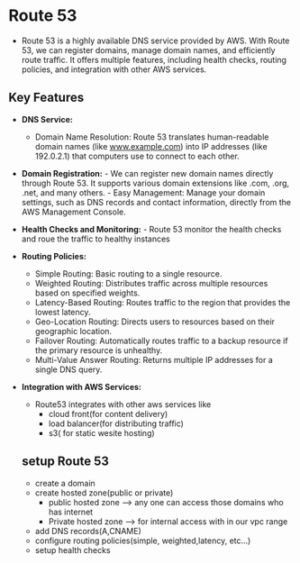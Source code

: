 # Route 53
- Route 53 is a highly available DNS service provided by AWS. With Route 53, we can register domains, manage domain names, and efficiently route traffic. It offers multiple features, including health checks, routing policies, and integration with other AWS services.
## Key Features 

- **DNS Service:**
     - Domain Name Resolution: Route 53 translates human-readable domain names (like www.example.com) into IP addresses (like 192.0.2.1) that computers use to connect to each other.
-  **Domain Registration:**
       - We can register new domain names directly through Route 53. It supports various domain extensions  like .com, .org, .net, and many others.
       - Easy Management: Manage your domain settings, such as DNS records and contact information, directly from the AWS Management Console.
- **Health Checks and Monitoring:**
       - Route 53 monitor the health checks and roue the traffic to healthy instances
- **Routing Policies:**
     - Simple Routing: Basic routing to a single resource.
     - Weighted Routing: Distributes traffic across multiple resources based on specified weights.
     - Latency-Based Routing: Routes traffic to the region that provides the lowest latency.
     - Geo-Location Routing: Directs users to resources based on their geographic location.
     - Failover Routing: Automatically routes traffic to a backup resource if the primary resource is unhealthy.
     - Multi-Value Answer Routing: Returns multiple IP addresses for a single DNS query.
- **Integration with AWS Services:**
     - Route53 integrates with other aws services like
        - cloud front(for content delivery)
        - load balancer(for distributing traffic)
        - s3( for static wesite hosting)
      
  ## setup Route 53
    - create a domain
    - create hosted zone(public or private)
        - public hosted zone --> any one can access those domains who has internet
        - Private hosted zone --> for internal access with in our vpc range
    - add DNS records(A,CNAME) 
    - configure routing policies(simple, weighted,latency, etc...)
    - setup health checks
       
